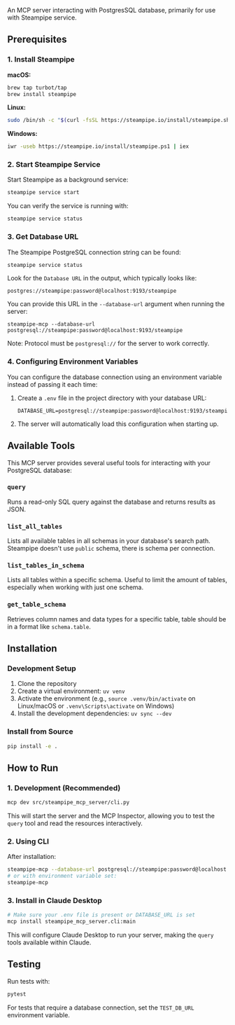 An MCP server interacting with PostgresSQL database, primarily for use with Steampipe service.

## Prerequisites

### 1. Install Steampipe

**macOS:**
```bash
brew tap turbot/tap
brew install steampipe
```

**Linux:**
```bash
sudo /bin/sh -c "$(curl -fsSL https://steampipe.io/install/steampipe.sh)"
```

**Windows:**
```bash
iwr -useb https://steampipe.io/install/steampipe.ps1 | iex
```

### 2. Start Steampipe Service

Start Steampipe as a background service:
```bash
steampipe service start
```

You can verify the service is running with:
```bash
steampipe service status
```

### 3. Get Database URL

The Steampipe PostgreSQL connection string can be found:

```bash
steampipe service status
```

Look for the `Database URL` in the output, which typically looks like:
```
postgres://steampipe:password@localhost:9193/steampipe
```

You can provide this URL in the `--database-url` argument when running the server:
```
steampipe-mcp --database-url postgresql://steampipe:password@localhost:9193/steampipe
```

Note: Protocol must be `postgresql://` for the server to work correctly.

### 4. Configuring Environment Variables

You can configure the database connection using an environment variable instead of passing it each time:

1. Create a `.env` file in the project directory with your database URL:
   ```
   DATABASE_URL=postgresql://steampipe:password@localhost:9193/steampipe
   ```

2. The server will automatically load this configuration when starting up.

## Available Tools

This MCP server provides several useful tools for interacting with your PostgreSQL database:

### `query`
Runs a read-only SQL query against the database and returns results as JSON.

### `list_all_tables`
Lists all available tables in all schemas in your database's search path. Steampipe doesn't use `public` schema, there is schema per connection.

### `list_tables_in_schema`
Lists all tables within a specific schema. Useful to limit the amount of tables, especially when working with just one schema.

### `get_table_schema`
Retrieves column names and data types for a specific table, table should be in a format like `schema.table`.

## Installation

### Development Setup

1. Clone the repository
2. Create a virtual environment: `uv venv`
3. Activate the environment (e.g., `source .venv/bin/activate` on Linux/macOS or `.venv\Scripts\activate` on Windows)
4. Install the development dependencies: `uv sync --dev`

### Install from Source

```bash
pip install -e .
```

## How to Run

### 1. Development (Recommended)

```bash
mcp dev src/steampipe_mcp_server/cli.py
```

This will start the server and the MCP Inspector, allowing you to test the `query` tool and read the resources interactively.

### 2. Using CLI

After installation:

```bash
steampipe-mcp --database-url postgresql://steampipe:password@localhost:9193/steampipe
# or with environment variable set:
steampipe-mcp
```

### 3. Install in Claude Desktop

```bash
# Make sure your .env file is present or DATABASE_URL is set
mcp install steampipe_mcp_server.cli:main
```

This will configure Claude Desktop to run your server, making the `query` tools available within Claude.

## Testing

Run tests with:

```bash
pytest
```

For tests that require a database connection, set the `TEST_DB_URL` environment variable.